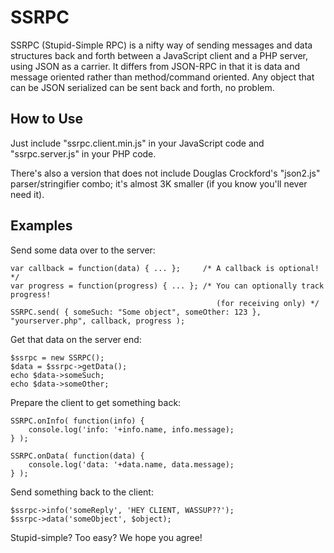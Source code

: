 # SSRPC

SSRPC (Stupid-Simple RPC) is a nifty way of sending messages and data
structures back and forth between a JavaScript client and a PHP
server, using JSON as a carrier. It differs from JSON-RPC in that it
is data and message oriented rather than method/command oriented. Any
object that can be JSON serialized can be sent back and forth, no
problem.

## How to Use
Just include "ssrpc.client.min.js" in your JavaScript code and
"ssrpc.server.js" in your PHP code.

There's also a version that does not include Douglas Crockford's
"json2.js" parser/stringifier combo; it's almost 3K smaller (if you
know you'll never need it).

## Examples
Send some data over to the server:

    var callback = function(data) { ... };     /* A callback is optional! */
    var progress = function(progress) { ... }; /* You can optionally track progress!
                                                  (for receiving only) */
    SSRPC.send( { someSuch: "Some object", someOther: 123 }, "yourserver.php", callback, progress );

Get that data on the server end:

    $ssrpc = new SSRPC();
    $data = $ssrpc->getData();
    echo $data->someSuch;
    echo $data->someOther;

Prepare the client to get something back:

    SSRPC.onInfo( function(info) {
        console.log('info: '+info.name, info.message);
    } );

    SSRPC.onData( function(data) {
        console.log('data: '+data.name, data.message);
    } );

Send something back to the client:

    $ssrpc->info('someReply', 'HEY CLIENT, WASSUP??');
    $ssrpc->data('someObject', $object);

Stupid-simple? Too easy? We hope you agree!

